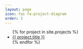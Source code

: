 ```yaml
---
layout: page
icon: fas fa-project-diagram
order: 3
---
```


<ul>
  {% for project in site.projects %}
    <li><a href="{{ project.url }}">{{ project.title }}</a></li>
  {% endfor %}
</ul>


